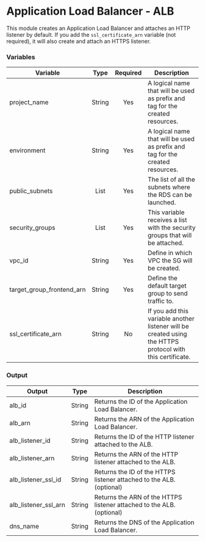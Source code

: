 # Application Load Balancer - ALB
This module creates an Application Load Balancer and attaches an HTTP listener by default. If you add the `ssl_certificate_arn` variable (not required), it will also create and attach an HTTPS listener.


### Variables

| Variable     | Type         | Required     | Description  |
| ------------ | :----------: | :----------: | ------------ |
| project_name              | String | Yes | A logical name that will be used as prefix and tag for the created resources. |
| environment               | String | Yes | A logical name that will be used as prefix and tag for the created resources. |
| public_subnets            | List   | Yes | The list of all the subnets where the RDS can be launched. |
| security_groups           | List   | Yes | This variable receives a list with the security groups that will be attached. |
| vpc_id                    | String | Yes | Define in which VPC the SG will be created. |
| target_group_frontend_arn | String | Yes | Define the default target group to send traffic to. |
| ssl_certificate_arn       | String | No  | If you add this variable another listener will be created using the HTTPS protocol with this certificate. |


### Output
| Output       | Type         |  Description  |
| ------------ | :----------: |  ------------ |
| alb_id                | String | Returns the ID of the Application Load Balancer. |
| alb_arn               | String | Returns the ARN of the Application Load Balancer. |
| alb_listener_id       | String | Returns the ID of the HTTP listener attached to the ALB. |
| alb_listener_arn      | String | Returns the ARN of the HTTP listener attached to the ALB. |
| alb_listener_ssl_id   | String | Returns the ID of the HTTPS listener attached to the ALB. (optional) |
| alb_listener_ssl_arn  | String | Returns the ARN of the HTTPS listener attached to the ALB. (optional) |
| dns_name              | String | Returns the DNS of the Application Load Balancer. |
